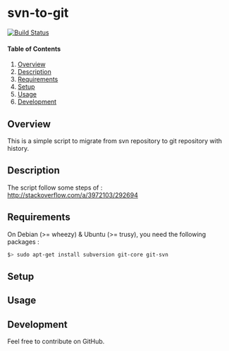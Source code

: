 # svn-to-git

[![Build Status](https://travis-ci.org/rentabiliweb/svn-to-git.svg?branch=master)](https://travis-ci.org/rentabiliweb/svn-to-git)

#### Table of Contents

1. [Overview](#overview)
2. [Description](#description)
3. [Requirements](#requirements)
4. [Setup](#setup)
5. [Usage](#usage)
6. [Development](#development)

## Overview

This is a simple script to migrate from svn repository to git repository with history.

## Description

The script follow some steps of : http://stackoverflow.com/a/3972103/292694

## Requirements

On Debian (>= wheezy) & Ubuntu (>= trusy), you need the following packages :

 ```bash
 $> sudo apt-get install subversion git-core git-svn
 ```

## Setup

## Usage

## Development

Feel free to contribute on GitHub.
